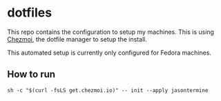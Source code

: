 # dotfiles

This repo contains the configuration to setup my machines. This is using [Chezmoi](https://chezmoi.io), the dotfile manager to setup the install.

This automated setup is currently only configured for Fedora machines.

## How to run

```shell
sh -c "$(curl -fsLS get.chezmoi.io)" -- init --apply jasontermine
```
